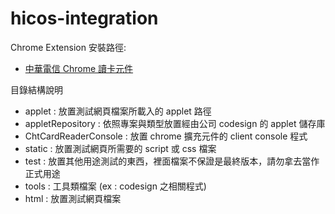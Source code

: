 # hicos-integration

Chrome Extension 安裝路徑:
* [中華電信 Chrome 讀卡元件](https://chrome.google.com/webstore/detail/%E4%B8%AD%E8%8F%AF%E9%9B%BB%E4%BF%A1chrome%E8%AE%80%E5%8D%A1%E5%85%83%E4%BB%B6/ibljnjgefkkigimmcnoblmfoffiekkhc)

目錄結構說明
- applet : 放置測試網頁檔案所載入的 applet 路徑
- appletRepository : 依照專案與類型放置經由公司 codesign 的 applet 儲存庫
- ChtCardReaderConsole : 放置 chrome 擴充元件的 client console 程式
- static : 放置測試網頁所需要的 script 或 css 檔案
- test : 放置其他用途測試的東西，裡面檔案不保證是最終版本，請勿拿去當作正式用途
- tools : 工具類檔案 (ex : codesign 之相關程式)
- html : 放置測試網頁檔案
